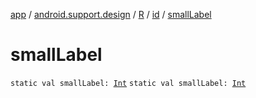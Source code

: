 [app](../../../index.md) / [android.support.design](../../index.md) / [R](../index.md) / [id](index.md) / [smallLabel](./small-label.md)

# smallLabel

`static val smallLabel: `[`Int`](https://kotlinlang.org/api/latest/jvm/stdlib/kotlin/-int/index.html)
`static val smallLabel: `[`Int`](https://kotlinlang.org/api/latest/jvm/stdlib/kotlin/-int/index.html)